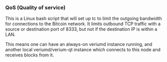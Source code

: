 ### QoS (Quality of service) ###

This is a Linux bash script that will set up tc to limit the outgoing bandwidth for connections to the Bitcoin network. It limits outbound TCP traffic with a source or destination port of 8333, but not if the destination IP is within a LAN.

This means one can have an always-on veriumd instance running, and another local veriumd/verium-qt instance which connects to this node and receives blocks from it.
